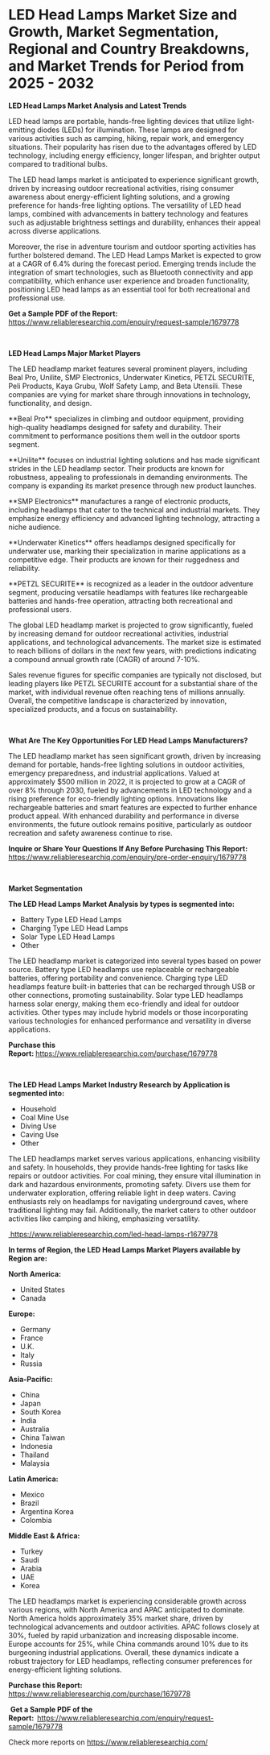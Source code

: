 <p><h1>LED Head Lamps Market Size and Growth, Market Segmentation, Regional and Country Breakdowns, and Market Trends for Period from 2025 -  2032</h1></p><p><strong>LED Head Lamps Market Analysis and Latest Trends</strong></p>
<p><p>LED head lamps are portable, hands-free lighting devices that utilize light-emitting diodes (LEDs) for illumination. These lamps are designed for various activities such as camping, hiking, repair work, and emergency situations. Their popularity has risen due to the advantages offered by LED technology, including energy efficiency, longer lifespan, and brighter output compared to traditional bulbs.</p><p>The LED head lamps market is anticipated to experience significant growth, driven by increasing outdoor recreational activities, rising consumer awareness about energy-efficient lighting solutions, and a growing preference for hands-free lighting options. The versatility of LED head lamps, combined with advancements in battery technology and features such as adjustable brightness settings and durability, enhances their appeal across diverse applications.</p><p>Moreover, the rise in adventure tourism and outdoor sporting activities has further bolstered demand. The LED Head Lamps Market is expected to grow at a CAGR of 6.4% during the forecast period. Emerging trends include the integration of smart technologies, such as Bluetooth connectivity and app compatibility, which enhance user experience and broaden functionality, positioning LED head lamps as an essential tool for both recreational and professional use.</p></p>
<p><strong>Get a Sample PDF of the Report:&nbsp;</strong> <a href="https://www.reliableresearchiq.com/enquiry/request-sample/1679778?utm_campaign=2202&utm_medium=2&utm_source=Github&utm_content=ia&utm_term=25032025&utm_id=led-head-lamps">https://www.reliableresearchiq.com/enquiry/request-sample/1679778</a></p>
<p>&nbsp;</p>
<p><strong>LED Head Lamps Major Market Players</strong></p>
<p><p>The LED headlamp market features several prominent players, including Beal Pro, Unilite, SMP Electronics, Underwater Kinetics, PETZL SECURITE, Peli Products, Kaya Grubu, Wolf Safety Lamp, and Beta Utensili. These companies are vying for market share through innovations in technology, functionality, and design.</p><p>**Beal Pro** specializes in climbing and outdoor equipment, providing high-quality headlamps designed for safety and durability. Their commitment to performance positions them well in the outdoor sports segment. </p><p>**Unilite** focuses on industrial lighting solutions and has made significant strides in the LED headlamp sector. Their products are known for robustness, appealing to professionals in demanding environments. The company is expanding its market presence through new product launches.</p><p>**SMP Electronics** manufactures a range of electronic products, including headlamps that cater to the technical and industrial markets. They emphasize energy efficiency and advanced lighting technology, attracting a niche audience.</p><p>**Underwater Kinetics** offers headlamps designed specifically for underwater use, marking their specialization in marine applications as a competitive edge. Their products are known for their ruggedness and reliability.</p><p>**PETZL SECURITE** is recognized as a leader in the outdoor adventure segment, producing versatile headlamps with features like rechargeable batteries and hands-free operation, attracting both recreational and professional users.</p><p>The global LED headlamp market is projected to grow significantly, fueled by increasing demand for outdoor recreational activities, industrial applications, and technological advancements. The market size is estimated to reach billions of dollars in the next few years, with predictions indicating a compound annual growth rate (CAGR) of around 7-10%.</p><p>Sales revenue figures for specific companies are typically not disclosed, but leading players like PETZL SECURITE account for a substantial share of the market, with individual revenue often reaching tens of millions annually. Overall, the competitive landscape is characterized by innovation, specialized products, and a focus on sustainability.</p></p>
<p>&nbsp;</p>
<p><strong>What Are The Key Opportunities For LED Head Lamps Manufacturers?</strong></p>
<p><p>The LED headlamp market has seen significant growth, driven by increasing demand for portable, hands-free lighting solutions in outdoor activities, emergency preparedness, and industrial applications. Valued at approximately $500 million in 2022, it is projected to grow at a CAGR of over 8% through 2030, fueled by advancements in LED technology and a rising preference for eco-friendly lighting options. Innovations like rechargeable batteries and smart features are expected to further enhance product appeal. With enhanced durability and performance in diverse environments, the future outlook remains positive, particularly as outdoor recreation and safety awareness continue to rise.</p></p>
<p><strong>Inquire or Share Your Questions If Any Before Purchasing This Report:</strong> <a href="https://www.reliableresearchiq.com/enquiry/pre-order-enquiry/1679778?utm_campaign=2202&utm_medium=2&utm_source=Github&utm_content=ia&utm_term=25032025&utm_id=led-head-lamps">https://www.reliableresearchiq.com/enquiry/pre-order-enquiry/1679778</a></p>
<p>&nbsp;</p>
<p><strong>Market Segmentation</strong></p>
<p><strong>The LED Head Lamps Market Analysis by types is segmented into:</strong></p>
<p><ul><li>Battery Type LED Head Lamps</li><li>Charging Type LED Head Lamps</li><li>Solar Type LED Head Lamps</li><li>Other</li></ul></p>
<p><p>The LED headlamp market is categorized into several types based on power source. Battery type LED headlamps use replaceable or rechargeable batteries, offering portability and convenience. Charging type LED headlamps feature built-in batteries that can be recharged through USB or other connections, promoting sustainability. Solar type LED headlamps harness solar energy, making them eco-friendly and ideal for outdoor activities. Other types may include hybrid models or those incorporating various technologies for enhanced performance and versatility in diverse applications.</p></p>
<p><strong>Purchase this Report:&nbsp;</strong><a href="https://www.reliableresearchiq.com/purchase/1679778?utm_campaign=2202&utm_medium=2&utm_source=Github&utm_content=ia&utm_term=25032025&utm_id=led-head-lamps">https://www.reliableresearchiq.com/purchase/1679778</a></p>
<p>&nbsp;</p>
<p><strong>The LED Head Lamps Market Industry Research by Application is segmented into:</strong></p>
<p><ul><li>Household</li><li>Coal Mine Use</li><li>Diving Use</li><li>Caving Use</li><li>Other</li></ul></p>
<p><p>The LED headlamps market serves various applications, enhancing visibility and safety. In households, they provide hands-free lighting for tasks like repairs or outdoor activities. For coal mining, they ensure vital illumination in dark and hazardous environments, promoting safety. Divers use them for underwater exploration, offering reliable light in deep waters. Caving enthusiasts rely on headlamps for navigating underground caves, where traditional lighting may fail. Additionally, the market caters to other outdoor activities like camping and hiking, emphasizing versatility.</p></p>
<p><a href="https://www.reliableresearchiq.com/led-head-lamps-r1679778?utm_campaign=2202&utm_medium=2&utm_source=Github&utm_content=ia&utm_term=25032025&utm_id=led-head-lamps">&nbsp;https://www.reliableresearchiq.com/led-head-lamps-r1679778</a></p>
<p><strong>In terms of Region, the LED Head Lamps Market Players available by Region are:</strong></p>
<p>
    <p> <strong> North America: </strong>
        <ul>
            <li>United States</li>
            <li>Canada</li>
        </ul>
        </p> 
    <p> <strong> Europe: </strong>
        <ul>
            <li>Germany</li>
            <li>France</li>
            <li>U.K.</li>
            <li>Italy</li>
            <li>Russia</li>
        </ul>
        </p> 
    <p> <strong> Asia-Pacific: </strong>
        <ul>
            <li>China</li>
            <li>Japan</li>
            <li>South Korea</li>
            <li>India</li>
            <li>Australia</li>
            <li>China Taiwan</li>
            <li>Indonesia</li>
            <li>Thailand</li>
            <li>Malaysia</li>
        </ul>
        </p> 
    <p> <strong> Latin America: </strong>
        <ul>
            <li>Mexico</li>
            <li>Brazil</li>
            <li>Argentina Korea</li>
            <li>Colombia</li>
        </ul>
        </p> 
    <p> <strong> Middle East & Africa: </strong>
        <ul>
            <li>Turkey</li>
            <li>Saudi</li>
            <li>Arabia</li>
            <li>UAE</li>
            <li>Korea</li>
        </ul>
    </p>
    </p>
<p><p>The LED headlamps market is experiencing considerable growth across various regions, with North America and APAC anticipated to dominate. North America holds approximately 35% market share, driven by technological advancements and outdoor activities. APAC follows closely at 30%, fueled by rapid urbanization and increasing disposable income. Europe accounts for 25%, while China commands around 10% due to its burgeoning industrial applications. Overall, these dynamics indicate a robust trajectory for LED headlamps, reflecting consumer preferences for energy-efficient lighting solutions.</p></p>
<p><strong>Purchase this Report: </strong><a href="https://www.reliableresearchiq.com/purchase/1679778?utm_campaign=2202&utm_medium=2&utm_source=Github&utm_content=ia&utm_term=25032025&utm_id=led-head-lamps">https://www.reliableresearchiq.com/purchase/1679778</a></p>
<p>&nbsp;<strong>Get a Sample PDF of the Report:&nbsp;&nbsp;</strong><a href="https://www.reliableresearchiq.com/enquiry/request-sample/1679778?utm_campaign=2202&utm_medium=2&utm_source=Github&utm_content=ia&utm_term=25032025&utm_id=led-head-lamps">https://www.reliableresearchiq.com/enquiry/request-sample/1679778</a></p>
<p><strong></strong></p>
<p>Check more reports on <a href="https://www.reliableresearchiq.com/?utm_campaign=2202&utm_medium=2&utm_source=Github&utm_content=ia&utm_term=25032025&utm_id=led-head-lamps">https://www.reliableresearchiq.com/</a></p>